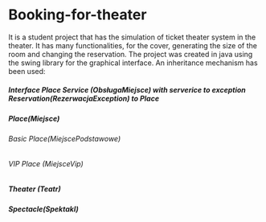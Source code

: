 # Booking-for-theater
It is a student project that has the simulation of ticket theater system in the theater. It has many functionalities, for the cover, generating the size of the room and changing the reservation. The project was created in java using the swing library for the graphical interface.
An inheritance mechanism has been used:
##### Interface Place Service (ObsługaMiejsce) with serverice to exception Reservation(RezerwacjaException) to Place
##### Place(Miejsce)
######  Basic Place(MiejscePodstawowe)
###### VIP Place (MiejsceVip)
##### Theater (Teatr)
##### Spectacle(Spektakl)
